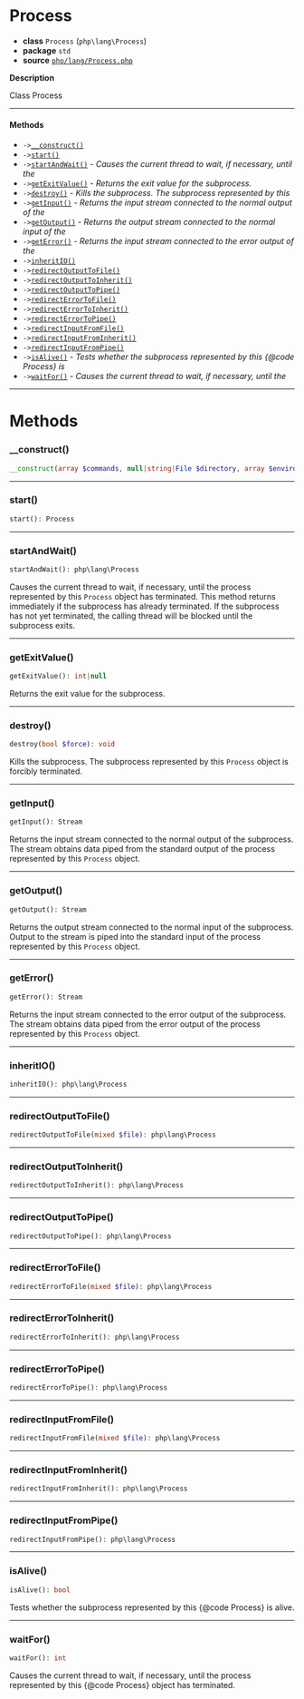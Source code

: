 # Process

- **class** `Process` (`php\lang\Process`)
- **package** `std`
- **source** [`php/lang/Process.php`](./src/main/resources/JPHP-INF/sdk/php/lang/Process.php)

**Description**

Class Process

---

#### Methods

- `->`[`__construct()`](#method-__construct)
- `->`[`start()`](#method-start)
- `->`[`startAndWait()`](#method-startandwait) - _Causes the current thread to wait, if necessary, until the_
- `->`[`getExitValue()`](#method-getexitvalue) - _Returns the exit value for the subprocess._
- `->`[`destroy()`](#method-destroy) - _Kills the subprocess. The subprocess represented by this_
- `->`[`getInput()`](#method-getinput) - _Returns the input stream connected to the normal output of the_
- `->`[`getOutput()`](#method-getoutput) - _Returns the output stream connected to the normal input of the_
- `->`[`getError()`](#method-geterror) - _Returns the input stream connected to the error output of the_
- `->`[`inheritIO()`](#method-inheritio)
- `->`[`redirectOutputToFile()`](#method-redirectoutputtofile)
- `->`[`redirectOutputToInherit()`](#method-redirectoutputtoinherit)
- `->`[`redirectOutputToPipe()`](#method-redirectoutputtopipe)
- `->`[`redirectErrorToFile()`](#method-redirecterrortofile)
- `->`[`redirectErrorToInherit()`](#method-redirecterrortoinherit)
- `->`[`redirectErrorToPipe()`](#method-redirecterrortopipe)
- `->`[`redirectInputFromFile()`](#method-redirectinputfromfile)
- `->`[`redirectInputFromInherit()`](#method-redirectinputfrominherit)
- `->`[`redirectInputFromPipe()`](#method-redirectinputfrompipe)
- `->`[`isAlive()`](#method-isalive) - _Tests whether the subprocess represented by this {@code Process} is_
- `->`[`waitFor()`](#method-waitfor) - _Causes the current thread to wait, if necessary, until the_

---
# Methods

<a name="method-__construct"></a>

### __construct()
```php
__construct(array $commands, null|string|File $directory, array $environment): void
```

---

<a name="method-start"></a>

### start()
```php
start(): Process
```

---

<a name="method-startandwait"></a>

### startAndWait()
```php
startAndWait(): php\lang\Process
```
Causes the current thread to wait, if necessary, until the
process represented by this `Process` object has
terminated.  This method returns immediately if the subprocess
has already terminated.  If the subprocess has not yet
terminated, the calling thread will be blocked until the
subprocess exits.

---

<a name="method-getexitvalue"></a>

### getExitValue()
```php
getExitValue(): int|null
```
Returns the exit value for the subprocess.

---

<a name="method-destroy"></a>

### destroy()
```php
destroy(bool $force): void
```
Kills the subprocess. The subprocess represented by this
`Process` object is forcibly terminated.

---

<a name="method-getinput"></a>

### getInput()
```php
getInput(): Stream
```
Returns the input stream connected to the normal output of the
subprocess.  The stream obtains data piped from the standard
output of the process represented by this `Process` object.

---

<a name="method-getoutput"></a>

### getOutput()
```php
getOutput(): Stream
```
Returns the output stream connected to the normal input of the
subprocess.  Output to the stream is piped into the standard
input of the process represented by this `Process` object.

---

<a name="method-geterror"></a>

### getError()
```php
getError(): Stream
```
Returns the input stream connected to the error output of the
subprocess.  The stream obtains data piped from the error output
of the process represented by this `Process` object.

---

<a name="method-inheritio"></a>

### inheritIO()
```php
inheritIO(): php\lang\Process
```

---

<a name="method-redirectoutputtofile"></a>

### redirectOutputToFile()
```php
redirectOutputToFile(mixed $file): php\lang\Process
```

---

<a name="method-redirectoutputtoinherit"></a>

### redirectOutputToInherit()
```php
redirectOutputToInherit(): php\lang\Process
```

---

<a name="method-redirectoutputtopipe"></a>

### redirectOutputToPipe()
```php
redirectOutputToPipe(): php\lang\Process
```

---

<a name="method-redirecterrortofile"></a>

### redirectErrorToFile()
```php
redirectErrorToFile(mixed $file): php\lang\Process
```

---

<a name="method-redirecterrortoinherit"></a>

### redirectErrorToInherit()
```php
redirectErrorToInherit(): php\lang\Process
```

---

<a name="method-redirecterrortopipe"></a>

### redirectErrorToPipe()
```php
redirectErrorToPipe(): php\lang\Process
```

---

<a name="method-redirectinputfromfile"></a>

### redirectInputFromFile()
```php
redirectInputFromFile(mixed $file): php\lang\Process
```

---

<a name="method-redirectinputfrominherit"></a>

### redirectInputFromInherit()
```php
redirectInputFromInherit(): php\lang\Process
```

---

<a name="method-redirectinputfrompipe"></a>

### redirectInputFromPipe()
```php
redirectInputFromPipe(): php\lang\Process
```

---

<a name="method-isalive"></a>

### isAlive()
```php
isAlive(): bool
```
Tests whether the subprocess represented by this {@code Process} is
alive.

---

<a name="method-waitfor"></a>

### waitFor()
```php
waitFor(): int
```
Causes the current thread to wait, if necessary, until the
process represented by this {@code Process} object has
terminated.